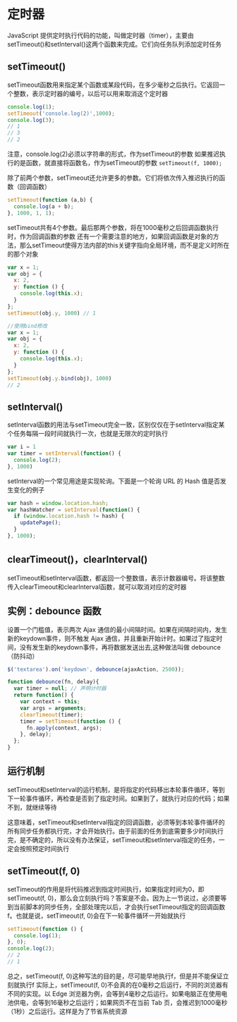 # 定时器

JavaScript 提供定时执行代码的功能，叫做定时器（timer），主要由setTimeout()和setInterval()这两个函数来完成。它们向任务队列添加定时任务

## setTimeout()
setTimeout函数用来指定某个函数或某段代码，在多少毫秒之后执行。它返回一个整数，表示定时器的编号，以后可以用来取消这个定时器

```javascript
console.log(1);
setTimeout('console.log(2)',1000);
console.log(3);
// 1
// 3
// 2
```
注意，console.log(2)必须以字符串的形式，作为setTimeout的参数
如果推迟执行的是函数，就直接将函数名，作为setTimeout的参数
`setTimeout(f, 1000);`

除了前两个参数，setTimeout还允许更多的参数。它们将依次传入推迟执行的函数（回调函数）
```javascript
setTimeout(function (a,b) {
  console.log(a + b);
}, 1000, 1, 1);
```
setTimeout共有4个参数。最后那两个参数，将在1000毫秒之后回调函数执行时，作为回调函数的参数
还有一个需要注意的地方，如果回调函数是对象的方法，那么setTimeout使得方法内部的this关键字指向全局环境，而不是定义时所在的那个对象
```javascript
var x = 1;
var obj = {
  x: 2,
  y: function () {
    console.log(this.x);
  }
};
setTimeout(obj.y, 1000) // 1

//使用bind修改
var x = 1;
var obj = {
  x: 2,
  y: function () {
    console.log(this.x);
  }
};
setTimeout(obj.y.bind(obj), 1000)
// 2
```

## setInterval()
setInterval函数的用法与setTimeout完全一致，区别仅仅在于setInterval指定某个任务每隔一段时间就执行一次，也就是无限次的定时执行

```javascript
var i = 1
var timer = setInterval(function() {
  console.log(2);
}, 1000)
```

setInterval的一个常见用途是实现轮询。下面是一个轮询 URL 的 Hash 值是否发生变化的例子
```javascript
var hash = window.location.hash;
var hashWatcher = setInterval(function() {
  if (window.location.hash != hash) {
    updatePage();
  }
}, 1000);
```

## clearTimeout()，clearInterval()
setTimeout和setInterval函数，都返回一个整数值，表示计数器编号。将该整数传入clearTimeout和clearInterval函数，就可以取消对应的定时器


## 实例：debounce 函数
设置一个门槛值，表示两次 Ajax 通信的最小间隔时间。如果在间隔时间内，发生新的keydown事件，则不触发 Ajax 通信，并且重新开始计时。如果过了指定时间，没有发生新的keydown事件，再将数据发送出去,这种做法叫做 debounce（防抖动）

```javascript
$('textarea').on('keydown', debounce(ajaxAction, 2500));

function debounce(fn, delay){
  var timer = null; // 声明计时器
  return function() {
    var context = this;
    var args = arguments;
    clearTimeout(timer);
    timer = setTimeout(function () {
      fn.apply(context, args);
    }, delay);
  };
}
```

## 运行机制
setTimeout和setInterval的运行机制，是将指定的代码移出本轮事件循环，等到下一轮事件循环，再检查是否到了指定时间。如果到了，就执行对应的代码；如果不到，就继续等待

这意味着，setTimeout和setInterval指定的回调函数，必须等到本轮事件循环的所有同步任务都执行完，才会开始执行。由于前面的任务到底需要多少时间执行完，是不确定的，所以没有办法保证，setTimeout和setInterval指定的任务，一定会按照预定时间执行

## setTimeout(f, 0)
setTimeout的作用是将代码推迟到指定时间执行，如果指定时间为0，即setTimeout(f, 0)，那么会立刻执行吗？答案是不会。因为上一节说过，必须要等到当前脚本的同步任务，全部处理完以后，才会执行setTimeout指定的回调函数f。也就是说，setTimeout(f, 0)会在下一轮事件循环一开始就执行

```javascript
setTimeout(function () {
  console.log(1);
}, 0);
console.log(2);
// 2
// 1
```

总之，setTimeout(f, 0)这种写法的目的是，尽可能早地执行f，但是并不能保证立刻就执行f
实际上，setTimeout(f, 0)不会真的在0毫秒之后运行，不同的浏览器有不同的实现。以 Edge 浏览器为例，会等到4毫秒之后运行。如果电脑正在使用电池供电，会等到16毫秒之后运行；如果网页不在当前 Tab 页，会推迟到1000毫秒（1秒）之后运行。这样是为了节省系统资源


